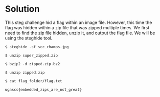 # Solution

This steg challenge hid a flag within an image file. However, this time the flag was hidden within a zip file that was zipped multiple times. We first need to find the zip file hidden, unzip it, and output the flag file. We will be using the steghide tool.


`$ steghide -sf sec_champs.jpg`

`$ unzip super_zipped.zip`

`$ bzip2 -d zipped.zip.bz2`

`$ unzip zipped.zip`

`$ cat flag_folder/flag.txt`


`ugascs{embedded_zips_are_not_great}`
